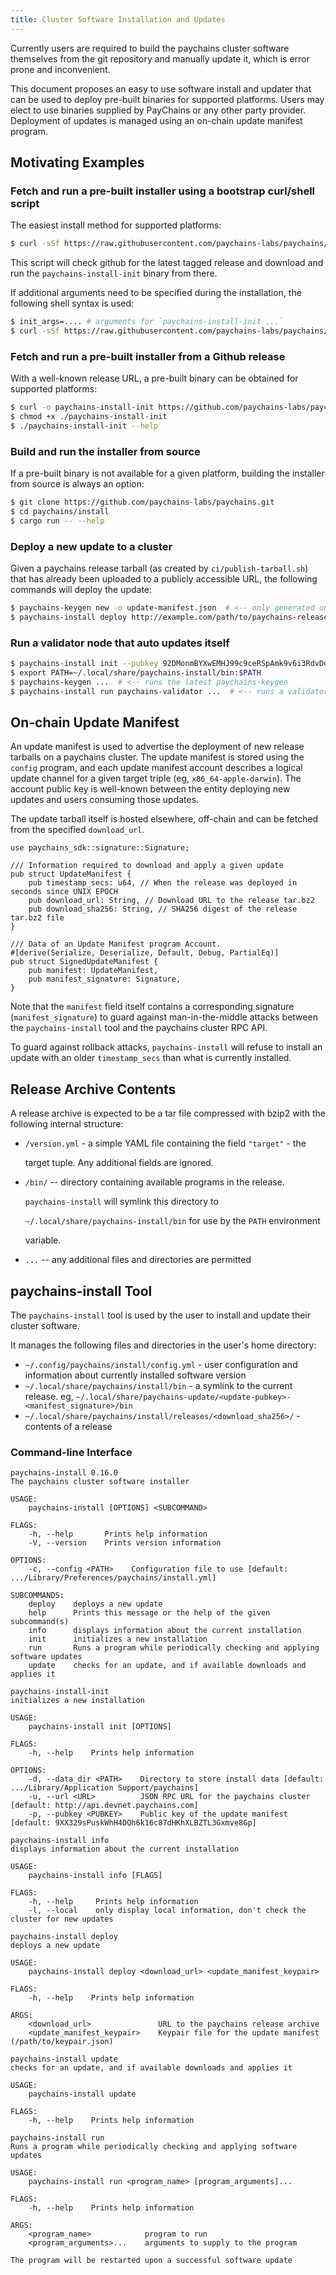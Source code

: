 ```yaml
---
title: Cluster Software Installation and Updates
---
```


Currently users are required to build the paychains cluster software themselves from the git repository and manually update it, which is error prone and inconvenient.

This document proposes an easy to use software install and updater that can be used to deploy pre-built binaries for supported platforms. Users may elect to use binaries supplied by PayChains or any other party provider. Deployment of updates is managed using an on-chain update manifest program.

## Motivating Examples

### Fetch and run a pre-built installer using a bootstrap curl/shell script

The easiest install method for supported platforms:

```bash
$ curl -sSf https://raw.githubusercontent.com/paychains-labs/paychains/v1.0.0/install/paychains-install-init.sh | sh
```

This script will check github for the latest tagged release and download and run the `paychains-install-init` binary from there.

If additional arguments need to be specified during the installation, the following shell syntax is used:

```bash
$ init_args=.... # arguments for `paychains-install-init ...`
$ curl -sSf https://raw.githubusercontent.com/paychains-labs/paychains/v1.0.0/install/paychains-install-init.sh | sh -s - ${init_args}
```

### Fetch and run a pre-built installer from a Github release

With a well-known release URL, a pre-built binary can be obtained for supported platforms:

```bash
$ curl -o paychains-install-init https://github.com/paychains-labs/paychains/releases/download/v1.0.0/paychains-install-init-x86_64-apple-darwin
$ chmod +x ./paychains-install-init
$ ./paychains-install-init --help
```

### Build and run the installer from source

If a pre-built binary is not available for a given platform, building the installer from source is always an option:

```bash
$ git clone https://github.com/paychains-labs/paychains.git
$ cd paychains/install
$ cargo run -- --help
```

### Deploy a new update to a cluster

Given a paychains release tarball \(as created by `ci/publish-tarball.sh`\) that has already been uploaded to a publicly accessible URL, the following commands will deploy the update:

```bash
$ paychains-keygen new -o update-manifest.json  # <-- only generated once, the public key is shared with users
$ paychains-install deploy http://example.com/path/to/paychains-release.tar.bz2 update-manifest.json
```

### Run a validator node that auto updates itself

```bash
$ paychains-install init --pubkey 92DMonmBYXwEMHJ99c9ceRSpAmk9v6i3RdvDdXaVcrfj  # <-- pubkey is obtained from whoever is deploying the updates
$ export PATH=~/.local/share/paychains-install/bin:$PATH
$ paychains-keygen ...  # <-- runs the latest paychains-keygen
$ paychains-install run paychains-validator ...  # <-- runs a validator, restarting it as necesary when an update is applied
```

## On-chain Update Manifest

An update manifest is used to advertise the deployment of new release tarballs on a paychains cluster. The update manifest is stored using the `config` program, and each update manifest account describes a logical update channel for a given target triple \(eg, `x86_64-apple-darwin`\). The account public key is well-known between the entity deploying new updates and users consuming those updates.

The update tarball itself is hosted elsewhere, off-chain and can be fetched from the specified `download_url`.

```text
use paychains_sdk::signature::Signature;

/// Information required to download and apply a given update
pub struct UpdateManifest {
    pub timestamp_secs: u64, // When the release was deployed in seconds since UNIX EPOCH
    pub download_url: String, // Download URL to the release tar.bz2
    pub download_sha256: String, // SHA256 digest of the release tar.bz2 file
}

/// Data of an Update Manifest program Account.
#[derive(Serialize, Deserialize, Default, Debug, PartialEq)]
pub struct SignedUpdateManifest {
    pub manifest: UpdateManifest,
    pub manifest_signature: Signature,
}
```

Note that the `manifest` field itself contains a corresponding signature \(`manifest_signature`\) to guard against man-in-the-middle attacks between the `paychains-install` tool and the paychains cluster RPC API.

To guard against rollback attacks, `paychains-install` will refuse to install an update with an older `timestamp_secs` than what is currently installed.

## Release Archive Contents

A release archive is expected to be a tar file compressed with bzip2 with the following internal structure:

- `/version.yml` - a simple YAML file containing the field `"target"` - the

  target tuple. Any additional fields are ignored.

- `/bin/` -- directory containing available programs in the release.

  `paychains-install` will symlink this directory to

  `~/.local/share/paychains-install/bin` for use by the `PATH` environment

  variable.

- `...` -- any additional files and directories are permitted

## paychains-install Tool

The `paychains-install` tool is used by the user to install and update their cluster software.

It manages the following files and directories in the user's home directory:

- `~/.config/paychains/install/config.yml` - user configuration and information about currently installed software version
- `~/.local/share/paychains/install/bin` - a symlink to the current release. eg, `~/.local/share/paychains-update/<update-pubkey>-<manifest_signature>/bin`
- `~/.local/share/paychains/install/releases/<download_sha256>/` - contents of a release

### Command-line Interface

```text
paychains-install 0.16.0
The paychains cluster software installer

USAGE:
    paychains-install [OPTIONS] <SUBCOMMAND>

FLAGS:
    -h, --help       Prints help information
    -V, --version    Prints version information

OPTIONS:
    -c, --config <PATH>    Configuration file to use [default: .../Library/Preferences/paychains/install.yml]

SUBCOMMANDS:
    deploy    deploys a new update
    help      Prints this message or the help of the given subcommand(s)
    info      displays information about the current installation
    init      initializes a new installation
    run       Runs a program while periodically checking and applying software updates
    update    checks for an update, and if available downloads and applies it
```

```text
paychains-install-init
initializes a new installation

USAGE:
    paychains-install init [OPTIONS]

FLAGS:
    -h, --help    Prints help information

OPTIONS:
    -d, --data_dir <PATH>    Directory to store install data [default: .../Library/Application Support/paychains]
    -u, --url <URL>          JSON RPC URL for the paychains cluster [default: http://api.devnet.paychains.com]
    -p, --pubkey <PUBKEY>    Public key of the update manifest [default: 9XX329sPuskWhH4DQh6k16c87dHKhXLBZTL3Gxmve8Gp]
```

```text
paychains-install info
displays information about the current installation

USAGE:
    paychains-install info [FLAGS]

FLAGS:
    -h, --help     Prints help information
    -l, --local    only display local information, don't check the cluster for new updates
```

```text
paychains-install deploy
deploys a new update

USAGE:
    paychains-install deploy <download_url> <update_manifest_keypair>

FLAGS:
    -h, --help    Prints help information

ARGS:
    <download_url>               URL to the paychains release archive
    <update_manifest_keypair>    Keypair file for the update manifest (/path/to/keypair.json)
```

```text
paychains-install update
checks for an update, and if available downloads and applies it

USAGE:
    paychains-install update

FLAGS:
    -h, --help    Prints help information
```

```text
paychains-install run
Runs a program while periodically checking and applying software updates

USAGE:
    paychains-install run <program_name> [program_arguments]...

FLAGS:
    -h, --help    Prints help information

ARGS:
    <program_name>            program to run
    <program_arguments>...    arguments to supply to the program

The program will be restarted upon a successful software update
```
